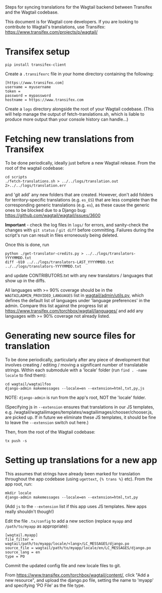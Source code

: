 Steps for syncing translations for the Wagtail backend between Transifex and the Wagtail codebase.

This document is for Wagtail core developers. If you are looking to contribute to Wagtail's translations, use Transifex: https://www.transifex.com/projects/p/wagtail/

# Transifex setup

    pip install transifex-client

Create a `.transifexrc` file in your home directory containing the following:

    [https://www.transifex.com]
    username = myusername
    token =
    password = mypassword
    hostname = https://www.transifex.com

Create a `logs` directory alongside the root of your Wagtail codebase. (This will help manage the output of fetch-translations.sh, which is liable to produce more output than your console history can handle...)

# Fetching new translations from Transifex

To be done periodically, ideally just before a new Wagtail release. From the root of the wagtail codebase:

    cd scripts
    ./fetch-translations.sh > ../../logs/translation.out 2>../../logs/translation.err

and 'git add' any new folders that are created. However, don't add folders for territory-specific translations (e.g. `es_ES`) that are less complete than the corresponding generic translations (e.g. `es`), as these cause the generic ones to be blocked due to a Django bug: https://github.com/wagtail/wagtail/issues/3600

**Important** - check the log files in `logs/` for errors, and sanity-check the changes with `git status` / `git diff` before committing. Failures during the script's run can result in files erroneously being deleted.

Once this is done, run

    python ./get-translator-credits.py > ../../logs/translators-YYYYMMDD.txt
    diff -U10 ../../logs/translators-LAST_YYYYMMDD.txt ../../logs/translators-YYYYMMDD.txt

and update CONTRIBUTORS.txt with any new translators / languages that show up in the diffs.

All languages with >= 90% coverage should be in the `WAGTAILADMIN_PROVIDED_LANGUAGES` list in [wagtail/admin/utils.py](https://github.com/wagtail/wagtail/blob/master/wagtail/admin/utils.py), which defines the default list of languages under 'language preferences' in the admin. Compare this list against the progress list at https://www.transifex.com/torchbox/wagtail/languages/ and add any languages with >= 90% coverage not already listed.

# Generating new source files for translation

To be done periodically, particularly after any piece of development that involves creating / editing / moving a significant number of translatable strings. Within each submodule with a 'locale' folder (run `find . -name locale` to find them):

    cd wagtail/wagtailfoo
    django-admin makemessages --locale=en --extension=html,txt,py,js

NOTE: `django-admin` is run from the app's root, NOT the 'locale' folder.

(Specifying js in `--extension` ensures that translations in our JS templates, e.g. /wagtail/wagtailimages/templates/wagtailimages/chooser/chooser.js, are picked up. If in future we eliminate these JS templates, it should be fine to leave the `--extension` switch out here.)

Then, from the root of the Wagtail codebase:

    tx push -s

# Setting up translations for a new app

This assumes that strings have already been marked for translation throughout the app codebase (using `ugettext`, `{% trans %}` etc). From the app root, run:

    mkdir locale
    django-admin makemessages --locale=en --extension=html,txt,py

(Add `js` to the `--extension` list if this app uses JS templates. New apps really shouldn't though!)

Edit the file `.tx/config` to add a new section (replace `myapp` and `/path/to/myapp` as appropriate):

    [wagtail.myapp]
    file_filter = wagtail/path/to/myapp/locale/<lang>/LC_MESSAGES/django.po
    source_file = wagtail/path/to/myapp/locale/en/LC_MESSAGES/django.po
    source_lang = en
    type = PO

Commit the updated config file and new locale files to git.

From https://www.transifex.com/torchbox/wagtail/content/, click "Add a new resource", and upload the django.po file, setting the name to 'myapp' and specifying 'PO File' as the file type.